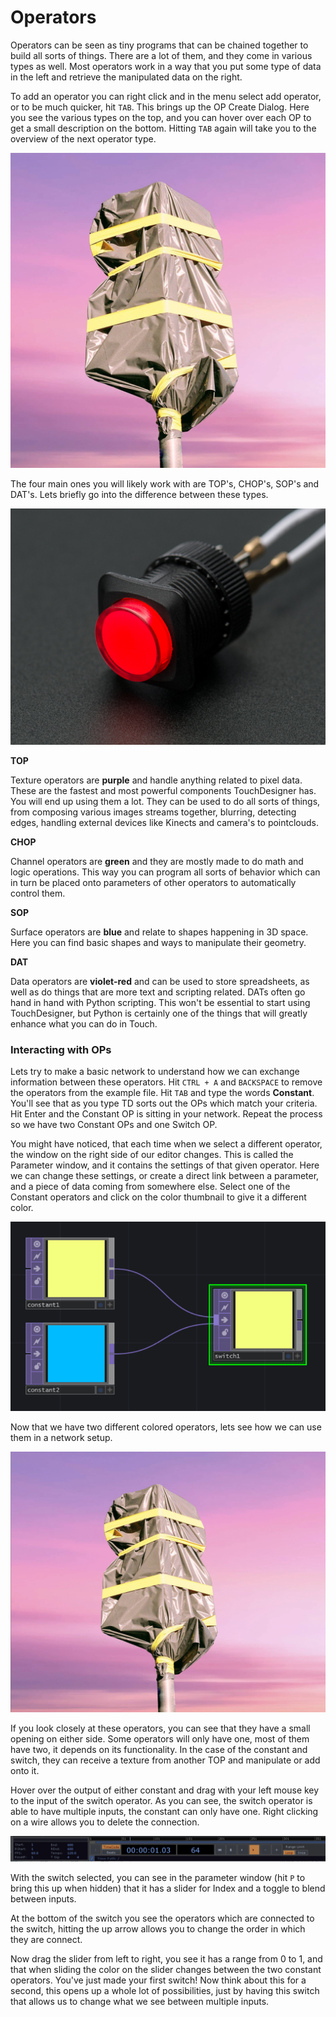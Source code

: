 # Operators

Operators can be seen as tiny programs that can be chained together to build all sorts of things. There are a lot of them, and they come in various types as well. Most operators work in a way that you put some type of data in the left and retrieve the manipulated data on the right.

To add an operator you can right click and in the menu select add operator, or to be much quicker, hit `TAB`.  This brings up the OP Create Dialog. Here you see the various types on the top, and you can hover over each OP to get a small description on the bottom. Hitting `TAB` again will take you to the overview of the next operator type.

![](../../.gitbook/assets/image%20%2829%29.png)

The four main ones you will likely work with are TOP's, CHOP's, SOP's and DAT's. Lets briefly go into the difference between these types.

![](../../.gitbook/assets/image%20%2812%29.png)

**TOP**

Texture operators are **purple** and handle anything related to pixel data. These are the fastest and most powerful components TouchDesigner has. You will end up using them a lot. They can be used to do all sorts of things, from composing various images streams together, blurring, detecting edges, handling external devices like Kinects and camera's to pointclouds.

**CHOP**

Channel operators are **green** and they are mostly made to do math and logic operations. This way you can program all sorts of behavior which can in turn be placed onto parameters of other operators to automatically control them. 

**SOP**

Surface operators are **blue** and relate to shapes happening in 3D space. Here you can find basic shapes and ways to manipulate their geometry.

**DAT**

Data operators are **violet-red** and can be used to store spreadsheets, as well as do things that are more text and scripting related. DATs often go hand in hand with Python scripting. This won't be essential to start using TouchDesigner, but Python is certainly one of the things that will greatly enhance what you can do in Touch.

### Interacting with OPs

Lets try to make a basic network to understand how we can exchange information between these operators. Hit `CTRL + A` and `BACKSPACE` to remove the operators from the example file. Hit `TAB` and type the words **Constant**.  You'll see that as you type TD sorts out the OPs which match your criteria. Hit Enter and the Constant OP is sitting in your network. Repeat the process so we have two Constant OPs and one Switch OP.

You might have noticed, that each time when we select a different operator, the window on the right side of our editor changes. This is called the Parameter window, and it contains the settings of that given operator. Here we can change these settings, or create a direct link between a parameter, and a piece of data coming from somewhere else. Select one of the Constant operators and click on the color thumbnail to give it a different color.

![](../../.gitbook/assets/image%20%284%29.png)

Now that we have two different colored operators, lets see how we can use them in a network setup. 

![](../../.gitbook/assets/image%20%286%29.png)

If you look closely at these operators, you can see that they have a small opening on either side. Some operators will only have one, most of them have two, it depends on its functionality. In the case of the constant and switch, they can receive a texture from another TOP and manipulate or add onto it.

Hover over the output of either constant and drag with your left mouse key to the input of the switch operator. As you can see, the switch operator is able to have multiple inputs, the constant can only have one. Right clicking on a wire allows you to delete the connection. 

![](../../.gitbook/assets/image%20%285%29.png)

With the switch selected, you can see in the parameter window \(hit `P` to bring this up when hidden\) that it has a slider for Index and a toggle to blend between inputs.

At the bottom of the switch you see the operators which are connected to the switch, hitting the up arrow allows you to change the order in which they are connect.

Now drag the slider from left to right, you see it has a range from 0 to 1, and that when sliding the color on the slider changes between the two constant operators. You've just made your first switch! Now think about this for a second, this opens up a whole lot of possibilities, just by having this switch that allows us to change what we see between multiple inputs.

